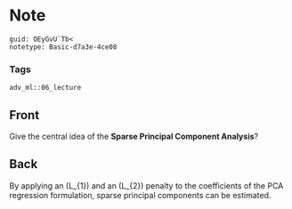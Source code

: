 # Note
```
guid: OEyGvU`Tb<
notetype: Basic-d7a3e-4ce08
```

### Tags
```
adv_ml::06_lecture
```

## Front
Give the central idea of the <b>Sparse Principal Component
Analysis</b>?

## Back
By applying an \(L_{1}\) and an \(L_{2}\) penalty to the coefficients of the PCA regression formulation, sparse principal components can be estimated.
